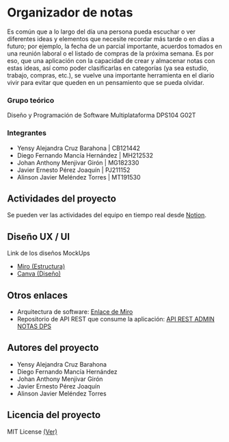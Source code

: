 # Organizador de notas
Es común que a lo largo del día una persona pueda escuchar o ver diferentes ideas y elementos que necesite recordar más tarde o en días a futuro; por ejemplo, la fecha de un parcial importante, acuerdos tomados en una reunión laboral o el listado de compras de la próxima semana. Es por eso, que una aplicación con la capacidad de crear y almacenar notas con estas ideas, así como poder clasificarlas en categorías (ya sea estudio, trabajo, compras, etc.), se vuelve una importante herramienta en el diario vivir para evitar que queden en un pensamiento que se pueda olvidar.

### Grupo teórico
Diseño y Programación de Software Multiplataforma DPS104 G02T

### Integrantes 
- Yensy Alejandra Cruz Barahona | CB121442
- Diego Fernando Mancía Hernández | MH212532
- Johan Anthony Menjivar Girón | MG182330
- Javier Ernesto Pérez Joaquín | PJ211152
- Alinson Javier Meléndez Torres | MT191530

## Actividades del proyecto
Se pueden ver las actividades del equipo en tiempo real desde [Notion](https://www.notion.so/1ed6fd0707e844f09bd068d4d75c9fe1?v=7c012bed3fe4485794c810662ae2bd97&pvs=4).

## Diseño UX / UI
Link de los diseños MockUps
- [Miro (Estructura)](https://miro.com/app/board/uXjVKkW1F_g=/)
- [Canva (Diseño)](https://www.canva.com/design/DAGPeUzrZwU/l7OBp7R6fiz037-JUOKw6w/edit)

## Otros enlaces
- Arquitectura de software: [Enlace de Miro](https://miro.com/app/board/uXjVKkZXFnY=/)
- Repositorio de API REST que consume la aplicación: [API REST ADMIN NOTAS DPS](https://github.com/DMancia03/API_REST_ADMIN_NOTAS_DPS)

## Autores del proyecto
- Yensy Alejandra Cruz Barahona
- Diego Fernando Mancía Hernández
- Johan Anthony Menjivar Girón
- Javier Ernesto Pérez Joaquín
- Alinson Javier Meléndez Torres

## Licencia del proyecto
MIT License [(Ver)](LICENSE)
